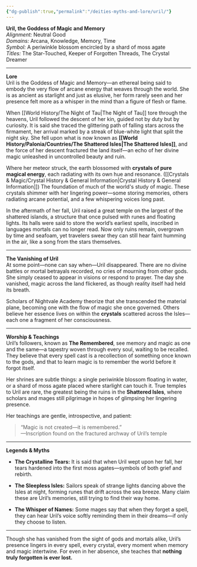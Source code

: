 ```yaml
---
{"dg-publish":true,"permalink":"/deities-myths-and-lore/uril/"}
---
```



**Uril, the Goddess of Magic and Memory**  
_Alignment:_ Neutral Good  
_Domains:_ Arcana, Knowledge, Memory, Time  
_Symbol:_ A periwinkle blossom encircled by a shard of moss agate  
_Titles:_ The Star-Touched, Keeper of Forgotten Threads, The Crystal Dreamer

---

**Lore**  
Uril is the Goddess of Magic and Memory—an ethereal being said to embody the very flow of arcane energy that weaves through the world. She is as ancient as starlight and just as elusive, her form rarely seen and her presence felt more as a whisper in the mind than a figure of flesh or flame.

When [[World History/The Night of Tau\|The Night of Tau]] tore through the heavens, Uril followed the descent of her kin, guided not by duty but by curiosity. It is said she traced the glittering path of falling stars across the firmament, her arrival marked by a streak of blue-white light that split the night sky. She fell upon what is now known as **[[World History/Palonia/Countries/The Shattered Isles\|The Shattered Isles]]**, and the force of her descent fractured the land itself—an echo of her divine magic unleashed in uncontrolled beauty and ruin.

Where her meteor struck, the earth blossomed with **crystals of pure magical energy**, each radiating with its own hue and resonance. ([[Crystals & Magic/Crystal History & General Information\|Crystal History & General Information]]) The foundation of much of the world's study of magic. These crystals shimmer with her lingering power—some storing memories, others radiating arcane potential, and a few whispering voices long past.

In the aftermath of her fall, Uril raised a great temple on the largest of the shattered islands, a structure that once pulsed with runes and floating lights. Its halls were said to store the world’s earliest spells, inscribed in languages mortals can no longer read. Now only ruins remain, overgrown by time and seafoam, yet travelers swear they can still hear faint humming in the air, like a song from the stars themselves.

---

**The Vanishing of Uril**  
At some point—none can say when—Uril disappeared. There are no divine battles or mortal betrayals recorded, no cries of mourning from other gods. She simply ceased to appear in visions or respond to prayer. The day she vanished, magic across the land flickered, as though reality itself had held its breath.

Scholars of Nightvale Academy theorize that she transcended the material plane, becoming one with the flow of magic she once governed. Others believe her essence lives on within the **crystals** scattered across the Isles—each one a fragment of her consciousness.

---

**Worship & Teachings**  
Uril’s followers, known as **The Remembered**, see memory and magic as one and the same—a tapestry woven through every soul, waiting to be recalled. They believe that every spell cast is a recollection of something once known to the gods, and that to learn magic is to remember the world before it forgot itself.

Her shrines are subtle things: a single periwinkle blossom floating in water, or a shard of moss agate placed where starlight can touch it. True temples to Uril are rare, the greatest being the ruins in the **Shattered Isles**, where scholars and mages still pilgrimage in hopes of glimpsing her lingering presence.

Her teachings are gentle, introspective, and patient:

> “Magic is not created—it is remembered.”  
> —Inscription found on the fractured archway of Uril’s temple

---

**Legends & Myths**

- **The Crystalline Tears:** It is said that when Uril wept upon her fall, her tears hardened into the first moss agates—symbols of both grief and rebirth.
    
- **The Sleepless Isles:** Sailors speak of strange lights dancing above the Isles at night, forming runes that drift across the sea breeze. Many claim these are Uril’s memories, still trying to find their way home.
    
- **The Whisper of Names:** Some mages say that when they forget a spell, they can hear Uril’s voice softly reminding them in their dreams—if only they choose to listen.
    

---

Though she has vanished from the sight of gods and mortals alike, Uril’s presence lingers in every spell, every crystal, every moment when memory and magic intertwine. For even in her absence, she teaches that **nothing truly forgotten is ever lost.**